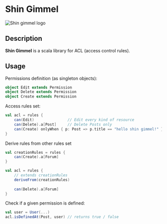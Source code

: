 # Shin Gimmel

![Shin gimmel logo](https://dl.dropboxusercontent.com/u/4041100/github/shingimmel.png)

## Description
**Shin Gimmel** is a scala library for ACL (access control rules).

## Usage
Permissions definition (as singleton objects):
```scala
object Edit extends Permission
object Delete extends Permission
object Create extends Permission
```

Access rules set: 
```scala
val acl = rules {
    can(Edit)               // Edit every kind of resource
    can(Delete).a[Post]     // Delete Posts only
    can(Create) onlyWhen { p: Post => p.title == "hello shin gimmel!" }
}
```

Derive rules from other rules set
```scala
val creationRules = rules {
    can(Create).a[Forum]
}

val acl = rules {
    // extends creationRules
    deriveFrom(creationRules)
    
    can(Delete).a[Forum]
}
```

Check if a given permission is defined:
```scala
val user = User(...)
acl.isDefinedAt(Post, user) // returns true / false
```